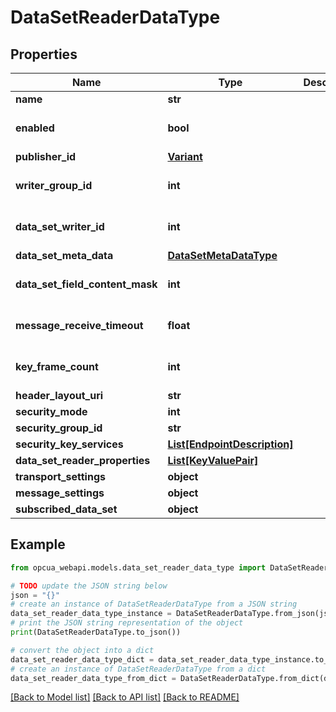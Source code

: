 # DataSetReaderDataType


## Properties

Name | Type | Description | Notes
------------ | ------------- | ------------- | -------------
**name** | **str** |  | [optional] 
**enabled** | **bool** |  | [optional] [default to False]
**publisher_id** | [**Variant**](Variant.md) |  | [optional] 
**writer_group_id** | **int** |  | [optional] [default to 0]
**data_set_writer_id** | **int** |  | [optional] [default to 0]
**data_set_meta_data** | [**DataSetMetaDataType**](DataSetMetaDataType.md) |  | [optional] 
**data_set_field_content_mask** | **int** |  | [optional] [default to 0]
**message_receive_timeout** | **float** |  | [optional] [default to 0]
**key_frame_count** | **int** |  | [optional] [default to 0]
**header_layout_uri** | **str** |  | [optional] 
**security_mode** | **int** |  | [optional] 
**security_group_id** | **str** |  | [optional] 
**security_key_services** | [**List[EndpointDescription]**](EndpointDescription.md) |  | [optional] 
**data_set_reader_properties** | [**List[KeyValuePair]**](KeyValuePair.md) |  | [optional] 
**transport_settings** | **object** |  | [optional] 
**message_settings** | **object** |  | [optional] 
**subscribed_data_set** | **object** |  | [optional] 

## Example

```python
from opcua_webapi.models.data_set_reader_data_type import DataSetReaderDataType

# TODO update the JSON string below
json = "{}"
# create an instance of DataSetReaderDataType from a JSON string
data_set_reader_data_type_instance = DataSetReaderDataType.from_json(json)
# print the JSON string representation of the object
print(DataSetReaderDataType.to_json())

# convert the object into a dict
data_set_reader_data_type_dict = data_set_reader_data_type_instance.to_dict()
# create an instance of DataSetReaderDataType from a dict
data_set_reader_data_type_from_dict = DataSetReaderDataType.from_dict(data_set_reader_data_type_dict)
```
[[Back to Model list]](../README.md#documentation-for-models) [[Back to API list]](../README.md#documentation-for-api-endpoints) [[Back to README]](../README.md)


